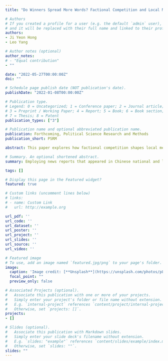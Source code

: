 ```yaml
---
title: "Do Winners Spread More Words? Factional Competition and Local Media Reports on Negative News in Autocracy"

# Authors
# If you created a profile for a user (e.g. the default `admin` user), write the username (folder name) here 
# and it will be replaced with their full name and linked to their profile.
authors:
- Ji Yeon Hong
- Leo Yang

# Author notes (optional)
author_notes:
# - "Equal contribution"
- ""

date: "2022-05-27T00:00:00Z"
doi: ""

# Schedule page publish date (NOT publication's date).
publishDate: "2022-01-08T00:00:00Z"

# Publication type.
# Legend: 0 = Uncategorized; 1 = Conference paper; 2 = Journal article;
# 3 = Preprint / Working Paper; 4 = Report; 5 = Book; 6 = Book section;
# 7 = Thesis; 8 = Patent
publication_types: ["3"]

# Publication name and optional abbreviated publication name.
publication: Forthcoming, Political Science Research and Methods
publication_short: PSRM

abstract: This paper explores how factional competition shapes local media’s coverage of negative political news. Employing news reports that appeared in Chinese national and local newspapers (2000 - 2014) coupled with data on the networks of elites, we find that local bureaucrats connected to strong national leaders tend to criticize members of weaker factions in politically damaging news reports. These adverse reports indeed harm the promotion prospects of the province leaders reported on in the articles, weakening the already weak factions and expanding the relative power of the strong factions. Our findings suggest that the loyalty-based competitive behaviors of political elites further tilt an already uneven playing field across political factions and facilitate power concentration in China.

# Summary. An optional shortened abstract.
summary: Employing news reports that appeared in Chinese national and local newspapers (2000 - 2014) coupled with data on the networks of elites, we find that local bureaucrats connected to strong national leaders tend to criticize members of weaker factions in politically damaging news reports. These adverse reports indeed harm the promotion prospects of the province leaders reported on in the articles, weakening the already weak factions and expanding the relative power of the strong factions.

tags: []

# Display this page in the Featured widget?
featured: true

# Custom links (uncomment lines below)
# links:
# - name: Custom Link
#   url: http://example.org

url_pdf: ''
url_code: ''
url_dataset: ''
url_poster: ''
url_project: ''
url_slides: ''
url_source: ''
url_video: ''

# Featured image
# To use, add an image named `featured.jpg/png` to your page's folder. 
image:
  caption: 'Image credit: [**Unsplash**](https://unsplash.com/photos/pLCdAaMFLTE)'
  focal_point: ""
  preview_only: false

# Associated Projects (optional).
#   Associate this publication with one or more of your projects.
#   Simply enter your project's folder or file name without extension.
#   E.g. `internal-project` references `content/project/internal-project/index.md`.
#   Otherwise, set `projects: []`.
projects:
- []

# Slides (optional).
#   Associate this publication with Markdown slides.
#   Simply enter your slide deck's filename without extension.
#   E.g. `slides: "example"` references `content/slides/example/index.md`.
#   Otherwise, set `slides: ""`.
slides: ""
---
```


<!-- {{% callout note %}}
Click the *Cite* button above to demo the feature to enable visitors to import publication metadata into their reference management software.
{{% /callout %}}

{{% callout note %}}
Create your slides in Markdown - click the *Slides* button to check out the example.
{{% /callout %}}

Supplementary notes can be added here, including [code, math, and images](https://wowchemy.com/docs/writing-markdown-latex/). -->
